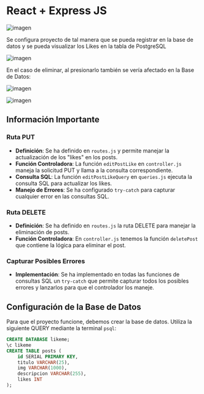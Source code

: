 # React + Express JS

![imagen](https://github.com/NicoOrregoOlguin/Desaf-o---Like-Me-Parte-I-/assets/113557666/314ee59e-cf79-4993-9704-76ca0526c5e6)


Se configura proyecto de tal manera que se pueda registrar en la base de datos y se pueda visualizar los Likes en la tabla de PostgreSQL

![imagen](https://github.com/NicoOrregoOlguin/Desaf-o---Like-Me-Parte-I-/assets/113557666/f73451c0-20ec-4261-8758-d8b7865bbc6b)

En el caso de eliminar, al presionarlo también se vería afectado en la Base de Datos:

![imagen](https://github.com/NicoOrregoOlguin/Desaf-o---Like-Me-Parte-I-/assets/113557666/86b22a27-119e-48d2-bc93-564fd9f07214)

![imagen](https://github.com/NicoOrregoOlguin/Desaf-o---Like-Me-Parte-I-/assets/113557666/b0dea248-a8cc-4404-8f69-5c3ed3692990)

## Información Importante

### Ruta PUT
- **Definición**: Se ha definido en `routes.js` y permite manejar la actualización de los "likes" en los posts.
- **Función Controladora**: La función `editPostLike` en `controller.js` maneja la solicitud PUT y llama a la consulta correspondiente.
- **Consulta SQL**: La función `editPostLikeQuery` en `queries.js` ejecuta la consulta SQL para actualizar los likes.
- **Manejo de Errores**: Se ha configurado `try-catch` para capturar cualquier error en las consultas SQL.

### Ruta DELETE
- **Definición**: Se ha definido en `routes.js` la ruta DELETE para manejar la eliminación de posts.
- **Función Controladora**: En `controller.js` tenemos la función `deletePost` que contiene la lógica para eliminar el post.

### Capturar Posibles Errores
- **Implementación**: Se ha implementado en todas las funciones de consultas SQL un `try-catch` que permite capturar todos los posibles errores y lanzarlos para que el controlador los maneje.

## Configuración de la Base de Datos

Para que el proyecto funcione, debemos crear la base de datos. Utiliza la siguiente QUERY mediante la terminal `psql`:

```sql
CREATE DATABASE likeme;
\c likeme
CREATE TABLE posts (
    id SERIAL PRIMARY KEY,
    titulo VARCHAR(25),
    img VARCHAR(1000),
    descripcion VARCHAR(255),
    likes INT
);
